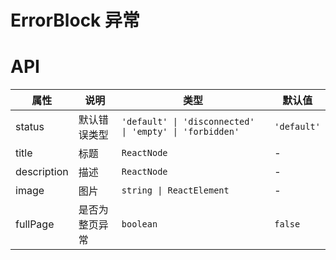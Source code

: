 # ErrorBlock 异常

<code src="./demos/demo-basic.tsx"></code>

<code src="./demos/demo-full-page.tsx"></code>

<code src="./demos/demo2.tsx"></code>

# API

| 属性        | 说明           | 类型                                                    | 默认值      |
| ----------- | -------------- | ------------------------------------------------------- | ----------- |
| status      | 默认错误类型   | `'default' \| 'disconnected' \| 'empty' \| 'forbidden'` | `'default'` |
| title       | 标题           | `ReactNode`                                             | -           |
| description | 描述           | `ReactNode`                                             | -           |
| image       | 图片           | `string \| ReactElement`                                | -           |
| fullPage    | 是否为整页异常 | `boolean`                                               | `false`     |
